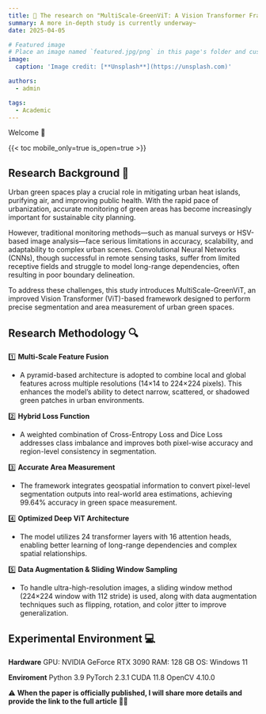 ```yaml
---
title: 🎉 The research on "MultiScale-GreenViT: A Vision Transformer Framework for High-Precision Urban Green Space Segmentation and Quantification" has been successfully completed.
summary: A more in-depth study is currently underway~
date: 2025-04-05

# Featured image
# Place an image named `featured.jpg/png` in this page's folder and customize its options here.
image:
  caption: 'Image credit: [**Unsplash**](https://unsplash.com)'

authors:
  - admin

tags:
  - Academic
---
```


Welcome 👋

{{< toc mobile_only=true is_open=true >}}

## Research Background 📌 

Urban green spaces play a crucial role in mitigating urban heat islands, purifying air, and improving public health. With the rapid pace of urbanization, accurate monitoring of green areas has become increasingly important for sustainable city planning.

However, traditional monitoring methods—such as manual surveys or HSV-based image analysis—face serious limitations in accuracy, scalability, and adaptability to complex urban scenes. Convolutional Neural Networks (CNNs), though successful in remote sensing tasks, suffer from limited receptive fields and struggle to model long-range dependencies, often resulting in poor boundary delineation.

To address these challenges, this study introduces MultiScale-GreenViT, an improved Vision Transformer (ViT)-based framework designed to perform precise segmentation and area measurement of urban green spaces.

[//]: # ([![The template is mobile first with a responsive design to ensure that your site looks stunning on every device.]&#40;https://raw.githubusercontent.com/wowchemy/wowchemy-hugo-modules/main/starters/academic/preview.png&#41;]&#40;https://hugoblox.com&#41;)

## Research Methodology 🔍

1️⃣ **Multi-Scale Feature Fusion**
- A pyramid-based architecture is adopted to combine local and global features across multiple resolutions (14×14 to 224×224 pixels). This enhances the model’s ability to detect narrow, scattered, or shadowed green patches in urban environments.

2️⃣ **Hybrid Loss Function**
- A weighted combination of Cross-Entropy Loss and Dice Loss addresses class imbalance and improves both pixel-wise accuracy and region-level consistency in segmentation.

3️⃣ **Accurate Area Measurement**
- The framework integrates geospatial information to convert pixel-level segmentation outputs into real-world area estimations, achieving 99.64% accuracy in green space measurement.

4️⃣ **Optimized Deep ViT Architecture**
- The model utilizes 24 transformer layers with 16 attention heads, enabling better learning of long-range dependencies and complex spatial relationships.

5️⃣ **Data Augmentation & Sliding Window Sampling**
- To handle ultra-high-resolution images, a sliding window method (224×224 window with 112 stride) is used, along with data augmentation techniques such as flipping, rotation, and color jitter to improve generalization.

## Experimental Environment 💻

**Hardware**
  GPU: NVIDIA GeForce RTX 3090
  RAM: 128 GB
  OS: Windows 11

**Enviroment**
  Python 3.9
  PyTorch 2.3.1
  CUDA 11.8
  OpenCV 4.10.0

⚠️ **When the paper is officially published, I will share more details and provide the link to the full article** 🦄✨


